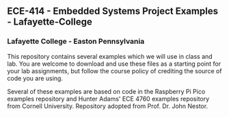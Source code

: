 ## ECE-414 - Embedded Systems Project Examples - Lafayette-College
### Lafayette College - Easton Pennsylvania
This repository contains several examples which we will use in class and lab.  You are welcome to download and use these files as a starting point for your lab assignments, but follow the course policy of crediting the source of code you are using.

Several of these examples are based on code in the Raspberry Pi Pico examples repository and Hunter Adams' ECE 4760 examples repository from Cornell University. Repository adopted from Prof. Dr. John Nestor.
